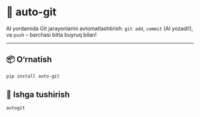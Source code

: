 # 🚀 auto-git

AI yordamida Git jarayonlarini avtomatlashtirish: `git add`, `commit` (AI yozadi!), va `push` – barchasi bitta buyruq bilan!

---

## 📦 O‘rnatish

```bash
pip install auto-git

```

## 🏃 Ishga tushirish

```bash
autogit
